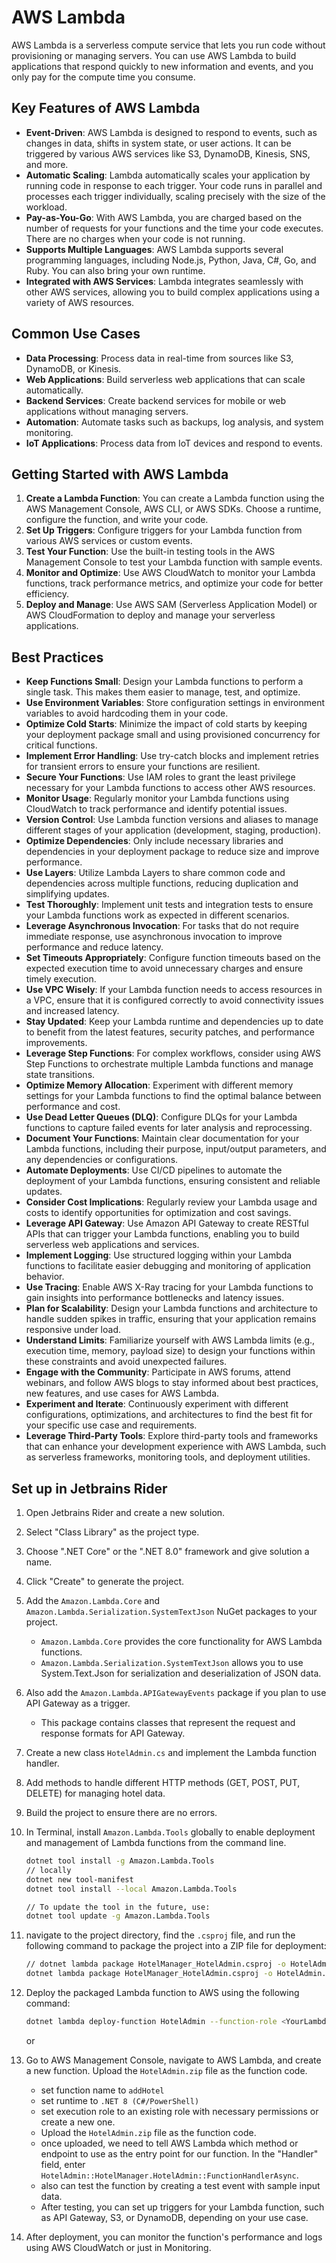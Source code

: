 # AWS Lambda

AWS Lambda is a serverless compute service that lets you run code without provisioning or managing servers. You can use AWS Lambda to build applications that respond quickly to new information and events, and you only pay for the compute time you consume.

## Key Features of AWS Lambda

- **Event-Driven**: AWS Lambda is designed to respond to events, such as changes in data, shifts in system state, or user actions. It can be triggered by various AWS services like S3, DynamoDB, Kinesis, SNS, and more.
- **Automatic Scaling**: Lambda automatically scales your application by running code in response to each trigger. Your code runs in parallel and processes each trigger individually, scaling precisely with the size of the workload.
- **Pay-as-You-Go**: With AWS Lambda, you are charged based on the number of requests for your functions and the time your code executes. There are no charges when your code is not running.
- **Supports Multiple Languages**: AWS Lambda supports several programming languages, including Node.js, Python, Java, C#, Go, and Ruby. You can also bring your own runtime.
- **Integrated with AWS Services**: Lambda integrates seamlessly with other AWS services, allowing you to build complex applications using a variety of AWS resources.

## Common Use Cases

- **Data Processing**: Process data in real-time from sources like S3, DynamoDB, or Kinesis.
- **Web Applications**: Build serverless web applications that can scale automatically.
- **Backend Services**: Create backend services for mobile or web applications without managing servers.
- **Automation**: Automate tasks such as backups, log analysis, and system monitoring.
- **IoT Applications**: Process data from IoT devices and respond to events.

## Getting Started with AWS Lambda

1. **Create a Lambda Function**: You can create a Lambda function using the AWS Management Console, AWS CLI, or AWS SDKs. Choose a runtime, configure the function, and write your code.
2. **Set Up Triggers**: Configure triggers for your Lambda function from various AWS services or custom events.
3. **Test Your Function**: Use the built-in testing tools in the AWS Management Console to test your Lambda function with sample events.
4. **Monitor and Optimize**: Use AWS CloudWatch to monitor your Lambda functions, track performance metrics, and optimize your code for better efficiency.
5. **Deploy and Manage**: Use AWS SAM (Serverless Application Model) or AWS CloudFormation to deploy and manage your serverless applications.

## Best Practices

- **Keep Functions Small**: Design your Lambda functions to perform a single task. This makes them easier to manage, test, and optimize.
- **Use Environment Variables**: Store configuration settings in environment variables to avoid hardcoding them in your code.
- **Optimize Cold Starts**: Minimize the impact of cold starts by keeping your deployment package
  small and using provisioned concurrency for critical functions.
- **Implement Error Handling**: Use try-catch blocks and implement retries for transient errors to ensure your functions are resilient.
- **Secure Your Functions**: Use IAM roles to grant the least privilege necessary for your Lambda functions to access other AWS resources.
- **Monitor Usage**: Regularly monitor your Lambda functions using CloudWatch to track performance and identify potential issues.
- **Version Control**: Use Lambda function versions and aliases to manage different stages of your application (development, staging, production).
- **Optimize Dependencies**: Only include necessary libraries and dependencies in your deployment package to reduce size and improve performance.
- **Use Layers**: Utilize Lambda Layers to share common code and dependencies across multiple functions, reducing duplication and simplifying updates.
- **Test Thoroughly**: Implement unit tests and integration tests to ensure your Lambda functions work
  as expected in different scenarios.
- **Leverage Asynchronous Invocation**: For tasks that do not require immediate response, use asynchronous invocation to improve performance and reduce latency.
- **Set Timeouts Appropriately**: Configure function timeouts based on the expected execution
  time to avoid unnecessary charges and ensure timely execution.
- **Use VPC Wisely**: If your Lambda function needs to access resources in a VPC, ensure that it is configured correctly to avoid connectivity issues and increased latency.
- **Stay Updated**: Keep your Lambda runtime and dependencies up to date to benefit from the latest features, security patches, and performance improvements.
- **Leverage Step Functions**: For complex workflows, consider using AWS Step Functions to orchestrate multiple Lambda functions and manage state transitions.
- **Optimize Memory Allocation**: Experiment with different memory settings for your Lambda functions to find the
  optimal balance between performance and cost.
- **Use Dead Letter Queues (DLQ)**: Configure DLQs for your Lambda functions to capture failed events for later analysis and reprocessing.
- **Document Your Functions**: Maintain clear documentation for your Lambda functions, including their purpose,
  input/output parameters, and any dependencies or configurations.
- **Automate Deployments**: Use CI/CD pipelines to automate the deployment of your Lambda functions, ensuring consistent and reliable updates.
- **Consider Cost Implications**: Regularly review your Lambda usage and costs to identify opportunities for optimization and cost savings.
- **Leverage API Gateway**: Use Amazon API Gateway to create RESTful APIs that can trigger your Lambda functions, enabling you to build serverless web applications and services.
- **Implement Logging**: Use structured logging within your Lambda functions to facilitate easier debugging and monitoring of application behavior.
- **Use Tracing**: Enable AWS X-Ray tracing for your Lambda functions to gain insights into performance bottlenecks and latency issues.
- **Plan for Scalability**: Design your Lambda functions and architecture to handle sudden spikes in traffic, ensuring that your application remains responsive under load.
- **Understand Limits**: Familiarize yourself with AWS Lambda limits (e.g., execution time, memory, payload size) to design your functions within these constraints and avoid unexpected failures.
- **Engage with the Community**: Participate in AWS forums, attend webinars, and follow AWS blogs to stay informed about best practices, new features, and use cases for AWS Lambda.
- **Experiment and Iterate**: Continuously experiment with different configurations, optimizations, and architectures to find the best fit for your specific use case and requirements.
- **Leverage Third-Party Tools**: Explore third-party tools and frameworks that can enhance your development experience with AWS Lambda, such as serverless frameworks, monitoring tools, and deployment utilities.

## Set up in Jetbrains Rider

1. Open Jetbrains Rider and create a new solution.
2. Select "Class Library" as the project type.
3. Choose ".NET Core" or the ".NET 8.0" framework and give solution a name.
4. Click "Create" to generate the project.
5. Add the `Amazon.Lambda.Core` and `Amazon.Lambda.Serialization.SystemTextJson` NuGet packages to your project.
   - `Amazon.Lambda.Core` provides the core functionality for AWS Lambda functions.
   - `Amazon.Lambda.Serialization.SystemTextJson` allows you to use System.Text.Json for serialization and deserialization of JSON data.
6. Also add the `Amazon.Lambda.APIGatewayEvents` package if you plan to use API Gateway as a trigger.
   - This package contains classes that represent the request and response formats for API Gateway.
7. Create a new class `HotelAdmin.cs` and implement the Lambda function handler.
8. Add methods to handle different HTTP methods (GET, POST, PUT, DELETE) for managing hotel data.
9. Build the project to ensure there are no errors.
10. In Terminal, install `Amazon.Lambda.Tools` globally to enable deployment and management of Lambda functions from the command line.

    ```bash
    dotnet tool install -g Amazon.Lambda.Tools
    // locally
    dotnet new tool-manifest
    dotnet tool install --local Amazon.Lambda.Tools

    // To update the tool in the future, use:
    dotnet tool update -g Amazon.Lambda.Tools
    ```

11. navigate to the project directory, find the `.csproj` file, and run the following command to package the project into a ZIP file for deployment:

    ```bash
    // dotnet lambda package HotelManager_HotelAdmin.csproj -o HotelAdmin.zip
    dotnet lambda package HotelManager_HotelAdmin.csproj -o HotelAdmin.zip
    ```

12. Deploy the packaged Lambda function to AWS using the following command:

    ```bash
    dotnet lambda deploy-function HotelAdmin --function-role <YourLambdaExecutionRoleARN>
    ```

    or

13. Go to AWS Management Console, navigate to AWS Lambda, and create a new function. Upload the `HotelAdmin.zip` file as the function code.
    - set function name to `addHotel`
    - set runtime to `.NET 8 (C#/PowerShell)`
    - set execution role to an existing role with necessary permissions or create a new one.
    - Upload the `HotelAdmin.zip` file as the function code.
    - once uploaded, we need to tell AWS Lambda which method or endpoint to use as the entry point for our function. In the "Handler" field, enter `HotelAdmin::HotelManager.HotelAdmin::FunctionHandlerAsync`.
    - also can test the function by creating a test event with sample input data.
    - After testing, you can set up triggers for your Lambda function, such as API Gateway, S3, or DynamoDB, depending on your use case.
14. After deployment, you can monitor the function's performance and logs using AWS CloudWatch or just in Monitoring.
